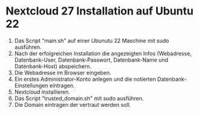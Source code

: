 # Nextcloud 27 Installation auf Ubuntu 22

1. Das Script "main.sh" auf einer Ubunutu 22 Maschine mit sudo ausführen.
2. Nach der erfolgreichen Installation die angezeigten Infos (Webadresse, Datenbank-User, Datenbank-Passwort, Datenbank-Name und Datenbank-Host) abspeichern.
2. Die Webadresse im Browser eingeben.
3. Ein erstes Administrator-Konto anlegen und die notierten Datenbank-Einstellungen eintragen.
4. Nextcloud installieren.
5. Das Script "trusted_domain.sh" mit sudo ausführen.
6. Die Domain eintragen der vertraut werden soll.